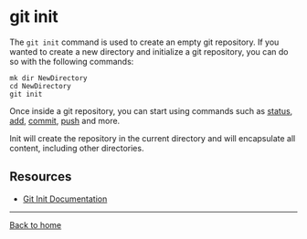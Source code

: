 # git init
The `git init` command is used to create an empty git repository.
If you wanted to create a new directory and initialize a git repository, you can do so with the following commands:
```
mk dir NewDirectory
cd NewDirectory
git init
```
Once inside a git repository, you can start using commands such as
[status](./Status.md),
[add](./Add.md),
[commit](./Commit.md),
[push](./Push.md)
and more.

Init will create the repository in the current directory and will encapsulate all content, including other directories.
## Resources
- [Git Init Documentation](https://git-scm.com/gocs/git-init)
---
[Back to home](../README.md)


